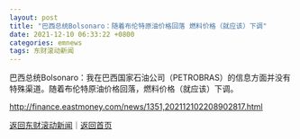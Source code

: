 ```yaml
---
layout: post
title: "巴西总统Bolsonaro：随着布伦特原油价格回落 燃料价格（就应该）下调"
date: 2021-12-10 06:33:22 +0800
categories: emnews
tags: 东财滚动新闻
---
```


巴西总统Bolsonaro：我在巴西国家石油公司（PETROBRAS）的信息方面并没有特殊渠道。随着布伦特原油价格回落，燃料价格（就应该）下调。

<http://finance.eastmoney.com/news/1351,202112102208902817.html>

[返回东财滚动新闻](//finews.withounder.com/emnews/)｜[返回首页](//finews.withounder.com/)